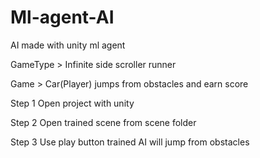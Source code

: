 # Ml-agent-AI
AI made with unity ml agent

GameType > Infinite side scroller runner 

Game > Car(Player) jumps from obstacles and earn score

Step 1
Open project with unity

Step 2
Open trained scene from scene folder 

Step 3 
Use play button trained AI will jump from obstacles